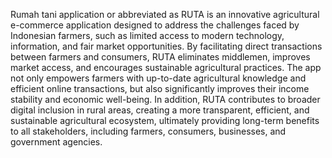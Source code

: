 Rumah tani application or abbreviated as RUTA is an innovative agricultural e-commerce application designed to address the challenges faced by Indonesian farmers, such as limited access to modern technology, information, and fair market opportunities. By facilitating direct transactions between farmers and consumers, RUTA eliminates middlemen, improves market access, and encourages sustainable agricultural practices. The app not only empowers farmers with up-to-date agricultural knowledge and efficient online transactions, but also significantly improves their income stability and economic well-being. In addition, RUTA contributes to broader digital inclusion in rural areas, creating a more transparent, efficient, and sustainable agricultural ecosystem, ultimately providing long-term benefits to all stakeholders, including farmers, consumers, businesses, and government agencies.


